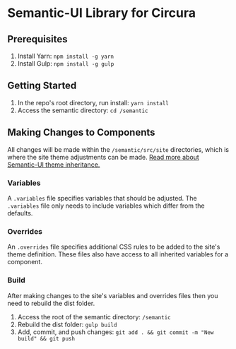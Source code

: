 # Semantic-UI Library for Circura
## Prerequisites
1. Install Yarn: `npm install -g yarn`
1. Install Gulp: `npm install -g gulp`

## Getting Started
1. In the repo's root directory, run install: `yarn install`
1. Access the semantic directory: `cd /semantic`

## Making Changes to Components
All changes will be made within the `/semantic/src/site` directories, which is where the site theme adjustments can 
be made. [Read more about Semantic-UI theme inheritance.](https://semantic-ui.com/usage/theming.html#theme-inheritance) 

### Variables
A `.variables` file specifies variables that should be adjusted. The `.variables` file only needs to include variables which differ from the defaults.

### Overrides
An `.overrides` file specifies additional CSS rules to be added to the site's theme definition. These files also have access to all inherited variables for a component.

### Build
After making changes to the site's variables and overrides files then you need to rebuild the dist folder.
1. Access the root of the semantic directory: `/semantic`
1. Rebuild the dist folder: `gulp build`
1. Add, commit, and push changes: `git add . && git commit -m "New build" && git push`
